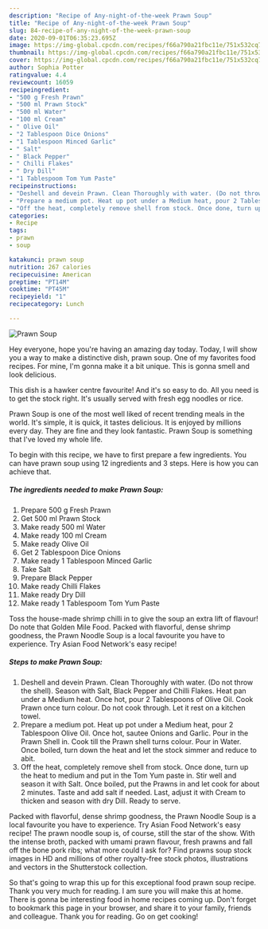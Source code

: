 ```yaml
---
description: "Recipe of Any-night-of-the-week Prawn Soup"
title: "Recipe of Any-night-of-the-week Prawn Soup"
slug: 84-recipe-of-any-night-of-the-week-prawn-soup
date: 2020-09-01T06:35:23.695Z
image: https://img-global.cpcdn.com/recipes/f66a790a21fbc11e/751x532cq70/prawn-soup-recipe-main-photo.jpg
thumbnail: https://img-global.cpcdn.com/recipes/f66a790a21fbc11e/751x532cq70/prawn-soup-recipe-main-photo.jpg
cover: https://img-global.cpcdn.com/recipes/f66a790a21fbc11e/751x532cq70/prawn-soup-recipe-main-photo.jpg
author: Sophia Potter
ratingvalue: 4.4
reviewcount: 16059
recipeingredient:
- "500 g Fresh Prawn"
- "500 ml Prawn Stock"
- "500 ml Water"
- "100 ml Cream"
- " Olive Oil"
- "2 Tablespoon Dice Onions"
- "1 Tablespoon Minced Garlic"
- " Salt"
- " Black Pepper"
- " Chilli Flakes"
- " Dry Dill"
- "1 Tablespoom Tom Yum Paste"
recipeinstructions:
- "Deshell and devein Prawn. Clean Thoroughly with water. (Do not throw the shell). Season with Salt, Black Pepper and Chilli Flakes. Heat pan under a Medium heat. Once hot, pour 2 Tablespoons of Olive Oil. Cook Prawn once turn colour. Do not cook through. Let it rest on a kitchen towel."
- "Prepare a medium pot. Heat up pot under a Medium heat, pour 2 Tablespoon Olive Oil. Once hot, sautee Onions and Garlic. Pour in the Prawn Shell in. Cook till the Prawn shell turns colour. Pour in Water. Once boiled, turn down the heat and let the stock simmer and reduce to abit."
- "Off the heat, completely remove shell from stock. Once done, turn up the heat to medium and put in the Tom Yum paste in. Stir well and season it with Salt. Once boiled, put the Prawns in and let cook for about 2 minutes. Taste and add salt if needed. Last, adjust it with Cream to thicken and season with dry Dill. Ready to serve."
categories:
- Recipe
tags:
- prawn
- soup

katakunci: prawn soup 
nutrition: 267 calories
recipecuisine: American
preptime: "PT14M"
cooktime: "PT45M"
recipeyield: "1"
recipecategory: Lunch

---
```



![Prawn Soup](https://img-global.cpcdn.com/recipes/f66a790a21fbc11e/751x532cq70/prawn-soup-recipe-main-photo.jpg)

Hey everyone, hope you're having an amazing day today. Today, I will show you a way to make a distinctive dish, prawn soup. One of my favorites food recipes. For mine, I'm gonna make it a bit unique. This is gonna smell and look delicious.

This dish is a hawker centre favourite! And it&#39;s so easy to do. All you need is to get the stock right. It&#39;s usually served with fresh egg noodles or rice.

Prawn Soup is one of the most well liked of recent trending meals in the world. It's simple, it is quick, it tastes delicious. It is enjoyed by millions every day. They are fine and they look fantastic. Prawn Soup is something that I've loved my whole life.


To begin with this recipe, we have to first prepare a few ingredients. You can have prawn soup using 12 ingredients and 3 steps. Here is how you can achieve that.

<!--inarticleads1-->

##### The ingredients needed to make Prawn Soup:

1. Prepare 500 g Fresh Prawn
1. Get 500 ml Prawn Stock
1. Make ready 500 ml Water
1. Make ready 100 ml Cream
1. Make ready  Olive Oil
1. Get 2 Tablespoon Dice Onions
1. Make ready 1 Tablespoon Minced Garlic
1. Take  Salt
1. Prepare  Black Pepper
1. Make ready  Chilli Flakes
1. Make ready  Dry Dill
1. Make ready 1 Tablespoom Tom Yum Paste


Toss the house-made shrimp chilli in to give the soup an extra lift of flavour! Do note that Golden Mile Food. Packed with flavorful, dense shrimp goodness, the Prawn Noodle Soup is a local favourite you have to experience. Try Asian Food Network&#39;s easy recipe! 

<!--inarticleads2-->

##### Steps to make Prawn Soup:

1. Deshell and devein Prawn. Clean Thoroughly with water. (Do not throw the shell). Season with Salt, Black Pepper and Chilli Flakes. Heat pan under a Medium heat. Once hot, pour 2 Tablespoons of Olive Oil. Cook Prawn once turn colour. Do not cook through. Let it rest on a kitchen towel.
1. Prepare a medium pot. Heat up pot under a Medium heat, pour 2 Tablespoon Olive Oil. Once hot, sautee Onions and Garlic. Pour in the Prawn Shell in. Cook till the Prawn shell turns colour. Pour in Water. Once boiled, turn down the heat and let the stock simmer and reduce to abit.
1. Off the heat, completely remove shell from stock. Once done, turn up the heat to medium and put in the Tom Yum paste in. Stir well and season it with Salt. Once boiled, put the Prawns in and let cook for about 2 minutes. Taste and add salt if needed. Last, adjust it with Cream to thicken and season with dry Dill. Ready to serve.


Packed with flavorful, dense shrimp goodness, the Prawn Noodle Soup is a local favourite you have to experience. Try Asian Food Network&#39;s easy recipe! The prawn noodle soup is, of course, still the star of the show. With the intense broth, packed with umami prawn flavour, fresh prawns and fall off the bone pork ribs; what more could I ask for? Find prawns soup stock images in HD and millions of other royalty-free stock photos, illustrations and vectors in the Shutterstock collection. 

So that's going to wrap this up for this exceptional food prawn soup recipe. Thank you very much for reading. I am sure you will make this at home. There is gonna be interesting food in home recipes coming up. Don't forget to bookmark this page in your browser, and share it to your family, friends and colleague. Thank you for reading. Go on get cooking!

